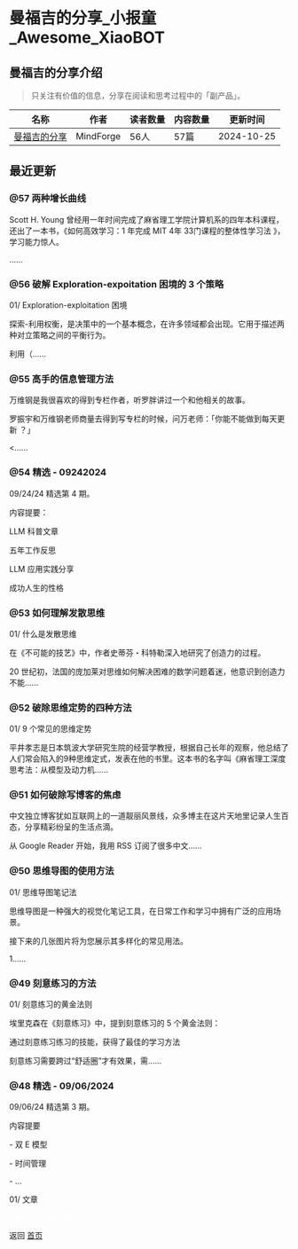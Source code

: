 # 曼福吉的分享_小报童_Awesome_XiaoBOT

## 曼福吉的分享介绍
> 只关注有价值的信息，分享在阅读和思考过程中的「副产品」。  
  


|名称|作者|读者数量|内容数量|更新时间|
|---|---|---|---|---|
|[曼福吉的分享](https://xiaobot.net/p/MindForge?refer=0b133df9-27dc-423b-8101-639049001c13)|MindForge|56人|57篇|2024-10-25|

## 最近更新
### @57 两种增长曲线

Scott H. Young 曾经用一年时间完成了麻省理工学院计算机系的四年本科课程，还出了一本书，《如何高效学习：1 年完成 MIT 4年
33门课程的整体性学习法 》，学习能力惊人。

......

### @56 破解 Exploration-expoitation 困境的 3 个策略

01/ Exploration-exploitation 困境

探索-利用权衡，是决策中的一个基本概念，在许多领域都会出现。它用于描述两种对立策略之间的平衡行为。

利用（......

### @55 高手的信息管理方法

万维钢是我很喜欢的得到专栏作者，听罗胖讲过一个和他相关的故事。

罗振宇和万维钢老师商量去得到写专栏的时候，问万老师：「你能不能做到每天更新 ？」

<......

### @54 精选 - 09242024

09/24/24 精选第 4 期。

内容提要：

LLM 科普文章

五年工作反思

LLM 应用实践分享

成功人生的性格

### @53 如何理解发散思维

01/ 什么是发散思维

在《不可能的技艺》中，作者史蒂芬・科特勒深入地研究了创造力的过程。

20 世纪初，法国的庞加莱对思维如何解决困难的数学问题着迷，他意识到创造力不能......

### @52 破除思维定势的四种方法

01/ 9 个常见的思维定势

平井孝志是日本筑波大学研究生院的经营学教授，根据自己长年的观察，他总结了人们常会陷入的9种思维定式，发表在他的书里。这本书的名字叫《麻省理工深度思考法：从模型及动力机......

### @51 如何破除写博客的焦虑

中文独立博客犹如互联网上的一道靓丽风景线，众多博主在这片天地里记录人生百态，分享精彩纷呈的生活点滴。

从 Google Reader 开始，我用 RSS 订阅了很多中文......

### @50 思维导图的使用方法

01/ 思维导图笔记法

思维导图是一种强大的视觉化笔记工具，在日常工作和学习中拥有广泛的应用场景。

接下来的几张图片将为您展示其多样化的常见用法。

1......

### @49 刻意练习的方法

01/ 刻意练习的黄金法则

埃里克森在《刻意练习》中，提到刻意练习的 5 个黄金法则：

通过刻意练习练习的技能，获得了最佳的学习方法

刻意练习需要跨过“舒适圈”才有效果，需......

### @48 精选 - 09/06/2024

09/06/24 精选第 3 期。

内容提要

\- 双 E 模型

\- 时间管理

\- ...

01/ 文章


<a href="https://github.com/Reno9527/awesome-xiaobot" style="color: white; text-decoration: none;">awesome-xiaobot</a>

返回 [首页](../README.md)
